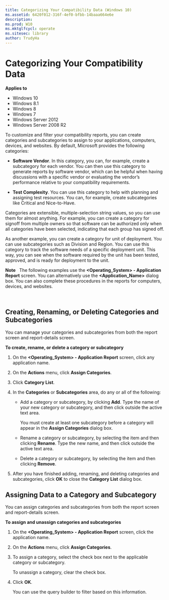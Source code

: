 ```yaml
---
title: Categorizing Your Compatibility Data (Windows 10)
ms.assetid: 6420f012-316f-4ef0-bfbb-14baaa664e6e
description: 
ms.prod: W10
ms.mktglfcycl: operate
ms.sitesec: library
author: TrudyHa
---
```


# Categorizing Your Compatibility Data


**Applies to**

-   Windows 10
-   Windows 8.1
-   Windows 8
-   Windows 7
-   Windows Server 2012
-   Windows Server 2008 R2

To customize and filter your compatibility reports, you can create categories and subcategories to assign to your applications, computers, devices, and websites. By default, Microsoft provides the following categories:

-   **Software Vendor**. In this category, you can, for example, create a subcategory for each vendor. You can then use this category to generate reports by software vendor, which can be helpful when having discussions with a specific vendor or evaluating the vendor’s performance relative to your compatibility requirements.

-   **Test Complexity**. You can use this category to help with planning and assigning test resources. You can, for example, create subcategories like Critical and Nice-to-Have.

Categories are extensible, multiple-selection string values, so you can use them for almost anything. For example, you can create a category for signoff from multiple owners so that software can be authorized only when all categories have been selected, indicating that each group has signed off.

As another example, you can create a category for unit of deployment. You can use subcategories such as Division and Region. You can use this category to track the software needs of a specific deployment unit. This way, you can see when the software required by the unit has been tested, approved, and is ready for deployment to the unit.

**Note**  
The following examples use the **&lt;Operating\_System&gt; - Application Report** screen. You can alternatively use the **&lt;Application\_Name&gt;** dialog box. You can also complete these procedures in the reports for computers, devices, and websites.

 

## Creating, Renaming, or Deleting Categories and Subcategories


You can manage your categories and subcategories from both the report screen and report-details screen.

**To create, rename, or delete a category or subcategory**

1.  On the **&lt;Operating\_System&gt; - Application Report** screen, click any application name.

2.  On the **Actions** menu, click **Assign Categories**.

3.  Click **Category List**.

4.  In the **Categories** or **Subcategories** area, do any or all of the following:

    -   Add a category or subcategory, by clicking **Add**. Type the name of your new category or subcategory, and then click outside the active text area.

        You must create at least one subcategory before a category will appear in the **Assign Categories** dialog box.

    -   Rename a category or subcategory, by selecting the item and then clicking **Rename**. Type the new name, and then click outside the active text area.

    -   Delete a category or subcategory, by selecting the item and then clicking **Remove**.

5.  After you have finished adding, renaming, and deleting categories and subcategories, click **OK** to close the **Category List** dialog box.

## Assigning Data to a Category and Subcategory


You can assign categories and subcategories from both the report screen and report-details screen.

**To assign and unassign categories and subcategories**

1.  On the **&lt;Operating\_System&gt; - Application Report** screen, click the application name.

2.  On the **Actions** menu, click **Assign Categories**.

3.  To assign a category, select the check box next to the applicable category or subcategory.

    To unassign a category, clear the check box.

4.  Click **OK**.

    You can use the query builder to filter based on this information.

 

 





